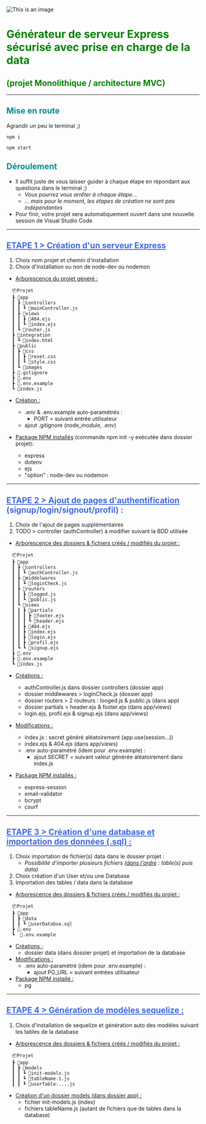 ![This is an image](https://nsm09.casimages.com/img/2022/06/18//22061806594424883917926273.png)
<h1 style="color: green">Générateur de serveur Express sécurisé avec prise en charge de la data </h1>   
<h2 style="color: green">(projet Monolithique / architecture MVC)</h2>

---
<h2 style="color: darkCyan">Mise en route</h2>
Agrandir un peu le terminal ;)  

```
npm i
```
```
npm start
```
<h2 style="color: darkCyan">Déroulement</h2>

- Il suffit juste de vous laisser guider à chaque étape en répondant aux questions dans le terminal ;)  
  - *Vous pourrez vous arrêter à chaque étape...*  
  - *... mais pour le moment, les étapes de création ne sont pas indépendantes*
- Pour finir, votre projet sera automatiquement ouvert dans une nouvelle session de Visual Studio Code
---
<h2 style="color: royalBlue"><u>ETAPE 1 > Création d'un serveur Express</u></h2>  

1. Choix nom projet et chemin d'installation  
2. Choix d'installation ou non de node-dev ou nodemon
*  <u>Arborescence du projet généré :</u>
``` 
  📦Projet  
  ┣ 📂app  
  ┃ ┣ 📂controllers  
  ┃ ┃ ┗ 📜mainController.js  
  ┃ ┣ 📂views  
  ┃ ┃ ┣ 📜404.ejs  
  ┃ ┃ ┗ 📜index.ejs  
  ┃ ┗ 📜router.js  
  ┣ 📂integration  
  ┃ ┗ 📜index.html  
  ┣ 📂public  
  ┃ ┣ 📂css  
  ┃ ┃ ┣ 📜reset.css  
  ┃ ┃ ┗ 📜style.css  
  ┃ ┗ 📂images  
  ┣ 📜.gitignore  
  ┣ 📜.env  
  ┣ 📜.env.example  
  ┗ 📜index.js 
  ```

- <u>Création :</u>  

  - .env & .env.example auto-paramétrés :
    - PORT = suivant entrée utilisateur
  - ajout .gitignore (node_module, .env)  
  
- <u>Package NPM installés</u> (commande npm init -y exécutée dans dossier projet):  
  - express
  - dotenv
  - ejs
  - "option" : node-dev ou nodemon  

---
<h2 style="color: royalBlue"><u>ETAPE 2 > Ajout de pages d'authentification</u> (signup/login/signout/profil) :</h2>  

1. Choix de l'ajout de pages supplémentaires
2. TODO > controller (authController) à modifier suivant la BDD utilisée
- <u>Arborescence des dossiers & fichiers créés / modifiés du projet :</u>
```  
  📦Projet  
  ┣ 📂app  
  ┃ ┣ 📂controllers  
  ┃ ┃ ┗ 📜authController.js  
  ┃ ┣ 📂middelwares  
  ┃ ┃ ┗ 📜loginCheck.js  
  ┃ ┣ 📂routers  
  ┃ ┃ ┣ 📜logged.js  
  ┃ ┃ ┗ 📜public.js  
  ┃ ┗ 📂views  
  ┃ ┃ ┣ 📂partials  
  ┃ ┃ ┃ ┣ 📜footer.ejs  
  ┃ ┃ ┃ ┗ 📜header.ejs  
  ┃ ┃ ┣ 📜404.ejs  
  ┃ ┃ ┣ 📜index.ejs  
  ┃ ┃ ┣ 📜login.ejs  
  ┃ ┃ ┣ 📜profil.ejs  
  ┃ ┗ ┗ 📜signup.ejs  
  ┣ 📜.env  
  ┣ 📜.env.example  
  ┗ 📜index.js 
``` 
- <u>Créations :</u>
  - authController.js dans dossier controllers (dossier app)
  - dossier middlewares > loginCheck.js (dossier app)
  - dossier routers > 2 routeurs : looged.js & public.js (dans app)
  - dossier partials > header.ejs & footer.ejs (dans app/views)
  - login.ejs, profil.ejs & signup.ejs (dans app/views)
- <u>Modifications :</u>
  - index.js : secret généré aléatoirement (app.use(session...))
  - index.ejs & 404.ejs (dans app/views)
  - .env auto-paramétré (idem pour .env.example) :
    - ajout SECRET = suivant valeur générée aléatoirement dans index.js

- <u>Package NPM installés :</u>
  - express-session
  - email-validator
  - bcrypt
  - csurf
---
<h2 style="color: royalBlue"><u>ETAPE 3 > Création d'une database et importation des données (.sql) :</u></h2>

1. Choix importation de fichier(s) data dans le dossier projet :
   - *Possibilité d'importer plusieurs fichiers (<u>dans l'ordre</u> : table(s) puis data)*
2. Choix création d'un User et/ou une Database
3. Importation des tables / data dans la database

* <u>Arborescence des dossiers & fichiers créés / modifiés du projet :</u>
```  
  📦Projet  
  ┣ 📂app  
  ┃ ┣ 📂data  
  ┃ ┃ ┗ 📜userDatabse.sql  
  ┣ 📜.env  
  ┗  📜.env.example 
``` 

- <u>Créations :</u>
  - dossier data (dans dossier projet) et importation de la database
- <u>Modifications :</u>
  - .env auto-paramétré (idem pour .env.example) :
    - ajout PG_URL = suivant entrées utilisateur
- <u>Package NPM installé :</u>
  - pg
---
<h2 style="color: royalBlue"><u>ETAPE 4 > Génération de modèles sequelize :</u></h2>

1. Choix d'installation de sequelize et génération auto des modèles suivant les tables de la database
- <u>Arborescence des dossiers & fichiers créés / modifiés du projet :</u>
``` 
  📦Projet  
  ┣ 📂app  
  ┃ ┣ 📂models  
  ┃ ┃ ┗ 📜init-models.js  
  ┃ ┃ ┗ 📜tableName-1.js  
  ┃ ┃ ┗ 📜userTable-....js  
```
- <u>Création d'un dossier models (dans dossier app) :</u>
  - fichier init-models.js (index)
  - fichiers tableName.js (autant de fichiers que de tables dans la database)
